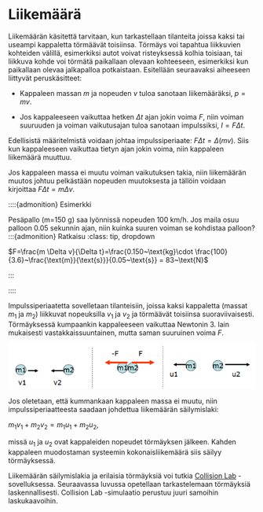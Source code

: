 # Liikemäärä

Liikemäärän käsitettä tarvitaan, kun tarkastellaan tilanteita joissa kaksi tai useampi kappaletta törmäävät toisiinsa. Törmäys voi tapahtua liikkuvien kohteiden välillä, esimerkiksi autot voivat risteyksessä kolhia toisiaan, tai liikkuva kohde voi törmätä paikallaan olevaan kohteeseen, esimerkiksi kun paikallaan olevaa jalkapalloa potkaistaan. Esitellään seuraavaksi aiheeseen liittyvät peruskäsitteet:

- Kappaleen massan $m$ ja nopeuden $v$ tuloa sanotaan liikemääräksi, $p=mv$.

- Jos kappaleeseen vaikuttaa hetken $\Delta t$ ajan jokin voima $F$, niin voiman suuruuden ja voiman vaikutusajan tuloa sanotaan impulssiksi, $I=F \Delta t$.

Edellisistä määritelmistä voidaan johtaa impulssiperiaate: $F \Delta t=\Delta(mv)$. Siis kun kappaleeseen vaikuttaa tietyn ajan jokin voima, niin kappaleen liikemäärä muuttuu. 

Jos kappaleen massa ei muutu voiman vaikutuksen takia, niin liikemäärän muutos johtuu pelkästään nopeuden muutoksesta ja tällöin voidaan kirjoittaa $F\Delta t=m \Delta v$.

::::{admonition} Esimerkki

Pesäpallo (m=150 g) saa lyönnissä nopeuden 100 km/h. Jos maila osuu palloon 0.05 sekunnin ajan, niin kuinka suuren voiman se kohdistaa palloon?
:::{admonition} Ratkaisu
:class: tip, dropdown

$F=\frac{m \Delta v}{\Delta t}=\frac{0.150~\text{kg}\cdot \frac{100}{3.6}~\frac{\text{m}}{\text{s}}}{0.05~\text{s}} = 83~\text{N}$

:::

::::

Impulssiperiaatetta sovelletaan tilanteisiin, joissa kaksi kappaletta (massat $m_1$ ja $m_2$) liikkuvat nopeuksilla $v_1$ ja $v_2$ ja törmäävät toisiinsa suoraviivaisesti. Törmäyksessä kumpaankin kappaleeseen vaikuttaa Newtonin 3. lain mukaisesti vastakkaissuuntainen, mutta saman suuruinen voima $F$.

![Impulssiperiaate](impulssiperiaate.png "Impulssiperiaate ja törmäys")

Jos oletetaan, että kummankaan kappaleen massa ei muutu, niin impulssiperiaatteesta saadaan johdettua liikemäärän säilymislaki:

$m_1 v_1+m_2 v_2=m_1 u_1+m_2 u_2$,

missä $u_1$ ja $u_2$ ovat kappaleiden nopeudet törmäyksen jälkeen. Kahden kappaleen muodostaman systeemin kokonaisliikemäärä siis säilyy törmäyksessä.

Liikemäärän säilymislakia ja erilaisia törmäyksiä voi tutkia [Collision Lab](https://phet.colorado.edu/en/simulations/collision-lab) -sovelluksessa. Seuraavassa luvussa opetellaan tarkastelemaan törmäyksiä laskennallisesti. Collision Lab -simulaatio perustuu juuri samoihin laskukaavoihin.